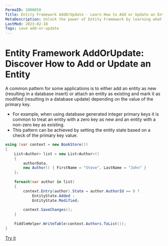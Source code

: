 ```yaml
---
PermaID: 1000050
Title: Entity Framework AddOrUpdate - Learn How to Add or Update an Entity
MetaDescription: Unlock the power of Entity Framework by learning what's the add or update method and how to use it.
LastMod: 2023-02-18
Tags: save add-or-update
---
```


# Entity Framework AddOrUpdate: Discover How to Add or Update an Entity

A common pattern for some applications is to either add an entity as new (resulting in a database insert) or attach an entity as existing and mark it as modified (resulting in a database update) depending on the value of the primary key. 

 - For example, when using database generated integer primary keys it is common to treat an entity with a zero key as new and an entity with a non-zero key as existing. 
 - This pattern can be achieved by setting the entity state based on a check of the primary key value. 
 
```csharp
using (var context = new BookStore())
{
    List<Author> list = new List<Author>()
    {
        authorData,
        new Author() { FirstName = "Steve", LastName = "John" }
    };
    
    foreach(var author in list)
    {
        context.Entry(author).State = author.AuthorId == 0 ?
            EntityState.Added :
            EntityState.Modified;
        
        context.SaveChanges();
    }
    
    FiddleHelper.WriteTable(context.Authors.ToList());
}
```

[Try it](https://dotnetfiddle.net/Y1BieQ)